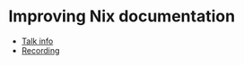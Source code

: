 # Improving Nix documentation

* [Talk info](https://talks.nixcon.org/nixcon-2022/talk/NW79SB/)
* [Recording](https://youtu.be/-hsxXBabdX0?t=24823)

